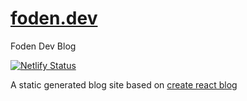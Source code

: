 # [foden.dev](https://foden.dev/)

Foden Dev Blog

[![Netlify Status](https://api.netlify.com/api/v1/badges/e67e1d01-6509-433b-bc78-cc444c57738e/deploy-status)](https://app.netlify.com/sites/foden-dev/deploys)

A static generated blog site based on [create react blog](https://github.com/frontarm/create-react-blog)

